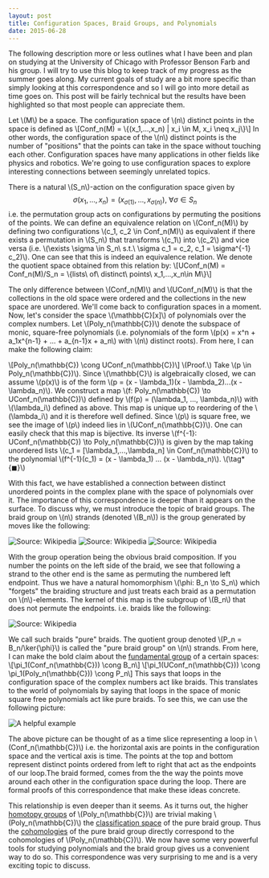```yaml
---
layout: post
title: Configuration Spaces, Braid Groups, and Polynomials
date: 2015-06-28
---
```


The following description more or less outlines what I have been and
plan on studying at the University of Chicago with Professor Benson Farb and his group.
I will try to use this blog to keep track of my progress as the summer goes along.
My current goals of study are a bit more specific than simply looking at this
correspondence and so I will go into more detail as time goes on. This post will
be fairly technical but the results have been highlighted so that most people can
appreciate them.

Let \\(M\\) be a space. The configuration space of \\(n\\) distinct points in the space is defined as
\\[Conf_n(M) = \\{(x_1,...,x_n) | x_i \in M, x_i \neq x_j\\}\\]
In other words, the configuration space of the \\(n\\) distinct points is the number of "positions" that the points
can take in the space without touching each other. Configuration spaces have many applications in other fields like
physics and robotics. We're going to use configuration spaces to explore interesting connections between seemingly unrelated
topics.

There is a natural \\(S_n\\)-action on the configuration space given
by $$\sigma (x_1,...,x_n) = (x_{\sigma(1)}, ..., x_{\sigma (n)}),\ \forall \sigma \in S_n$$
i.e. the permutation group acts on configurations by permuting the positions of the points. We can define an
equivalence relation on \\(Conf_n(M)\\) by defining two configurations \\(c_1, c_2 \in Conf_n(M)\\) as equivalent if there exists
a permutation in \\(S_n\\) that transforms \\(c_1\\) into \\(c_2\\) and vice versa
(i.e. \\(\exists \sigma \in S_n\ s.t.\ \sigma c_1 = c_2, c_1 = \sigma^{-1} c_2)\\).
One can see that this is indeed an equivalence relation. We denote the quotient space obtained from this relation by:
\\[UConf_n(M) = Conf_n(M)/S_n = \\{lists\ of\ distinct\ points\ x_1,...,x_n\in M\\}\\]

The only difference between \\(Conf_n(M)\\) and \\(UConf_n(M)\\) is that the collections in the old space were ordered
and the collections in the new space are unordered. We'll come back to configuration spaces in a moment. Now, let's consider the
space \\(\mathbb{C}[x]\\) of polynomials over the complex numbers. Let \\(Poly_n(\mathbb{C})\\) denote the subspace of monic, square-free
polynomials (i.e. polynomials of the form \\(p(x) = x^n + a_1x^{n-1} + ... + a_{n-1}x + a_n\\) with \\(n\\) distinct roots).
From here, I can make the following claim:


\\[Poly_n(\mathbb{C}) \cong UConf_n(\mathbb{C})\\]
\\(Proof.\\) Take \\(p \in Poly_n(\mathbb{C})\\). Since \\(\mathbb{C}\\) is algebraically closed, we can assume \\(p(x)\\) is of the form
\\(p = (x - \lambda_1)(x - \lambda_2)...(x - \lambda_n)\\). We construct a map \\(f: Poly_n(\mathbb{C}) \to UConf_n(\mathbb{C})\\) defined
by \\(f(p) = (\lambda_1, ..., \lambda_n)\\) with \\(\lambda_i\\) defined as above. This map is unique up to reordering of the \\(\lambda_i\\)
and it is therefore well defined. Since \\(p\\) is square free, we see the image of \\(p\\) indeed lies in \\(UConf_n(\mathbb{C})\\). One can easily check
that this map is bijective. Its inverse \\(f^{-1}: UConf_n(\mathbb{C}) \to Poly_n(\mathbb{C})\\) is given by the map taking unordered
lists \\(c_1 = [\lambda_1,...,\lambda_n] \in Conf_n(\mathbb{C})\\) to the polynomial \\(f^{-1}(c_1) = (x - \lambda_1) ... (x - \lambda_n)\\). \\(\tag*{$\blacksquare$}\\)

With this fact, we have established a connection between distinct unordered points in the complex plane with the space of polynomials over it. The importance of this
correspondence is deeper than it appears on the surface. To discuss why, we must introduce the topic of braid groups. The braid group on \\(n\\) strands (denoted
\\(B_n\\)) is the group
generated by moves like the following:

![Source: Wikipedia](https://upload.wikimedia.org/wikipedia/commons/3/33/Braid_s3.png)
![Source: Wikipedia](https://upload.wikimedia.org/wikipedia/commons/3/31/Braid_s2.png)
![Source: Wikipedia](https://upload.wikimedia.org/wikipedia/commons/e/e0/Braid_s1.png)

With the group operation being the obvious braid composition. If you number the points on the left side of the braid, we see that following a strand to the other
end is the same as permuting the numbered left endpoint. Thus we have a natural homomorphism \\(\phi: B_n \to S_n\\) which "forgets" the braiding structure and just treats each braid as a
permutation on \\(n\\)-elements. The kernel of this map is the subgroup of \\(B_n\\) that does not permute the endpoints. i.e. braids like the following:

![Source: Wikipedia](https://upload.wikimedia.org/wikipedia/commons/7/77/Braid_s3_inv_squared.png)

We call such braids "pure" braids. The quotient group denoted \\(P_n = B_n/\ker{\phi}\\) is called the "pure braid group" on \\(n\\) strands. From here, I can make the
bold claim about the [fundamental group](https://en.wikipedia.org/wiki/Fundamental_group) of a certain spaces:
\\[\pi_1(Conf_n(\mathbb{C})) \cong B_n\\]
\\[\pi_1(UConf_n(\mathbb{C})) \cong \pi_1(Poly_n(\mathbb{C})) \cong P_n\\]
This says that loops in the configuration space of the complex numbers act like braids. This translates to the world of polynomials by saying that loops in the space of monic
square free polynomials act like pure braids. To see this, we can use the following picture:

![A helpful example]({{site.url}}/assets/loop.png)

The above picture can be thought of as a time slice representing a loop in \\(Conf_n(\mathbb{C})\\) i.e. the horizontal axis are points in the configuration space and the vertical axis is time. The points at the top and bottom represent distinct points ordered from left to right that act as the endpoints of our loop.The braid formed, comes from the the way the points move around each other in the configuration space during the loop. There are formal proofs of this correspondence that make these ideas concrete.

This relationship is even deeper than it seems. As it turns out, the higher [homotopy groups](https://en.wikipedia.org/wiki/Homotopy_group) of \\(Poly_n(\mathbb{C})\\) are trivial making \\(Poly_n(\mathbb{C})\\) the [classification space](https://en.wikipedia.org/wiki/Eilenberg%E2%80%93MacLane_space) of the pure braid group. Thus the [cohomologies](https://en.wikipedia.org/wiki/Cohomology) of the pure braid group directly correspond to the cohomologies of \\(Poly_n(\mathbb{C})\\). We now have some very powerful tools for studying polynomials and the braid group gives us a convenient way to do so. This correspondence was very surprising to me and is a very exciting topic to discuss.
